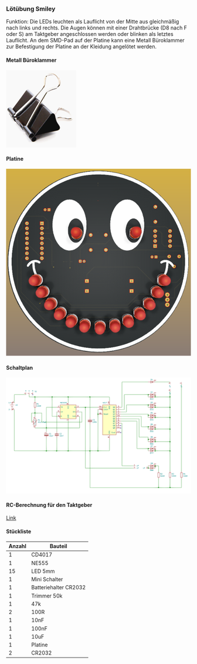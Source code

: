 ### Lötübung Smiley


Funktion: Die LEDs leuchten als Lauflicht von der Mitte aus gleichmäßig nach links und rechts. Die Augen können mit einer Drahtbrücke (D8 nach F oder S) am Taktgeber angeschlossen werden oder blinken als letztes Lauflicht. An dem SMD-Pad auf der Platine kann eine Metall Büroklammer zur Befestigung der Platine an der Kleidung angelötet werden.


#### Metall Büroklammer
![image](https://github.com/frankyhub/Loetkurs/blob/master/L8-Smiley/pic/Klammer.png)


#### Platine

![image](https://github.com/frankyhub/Loetkurs/blob/master/L8-Smiley/pic/Smiley.png)


#### Schaltplan


![image](https://github.com/frankyhub/Loetkurs/blob/master/L8-Smiley/pic/Schaltplan.png)


#### RC-Berechnung für den Taktgeber


[Link](http://frankyhub.de/tools/html/calc_ne555.html)




#### Stückliste                                            

|Anzahl| Bauteil                           |
|------|-----------------------------------|
|    1 | CD4017                            |
|    1 | NE555                             | 
|   15 | LED 5mm                           | 
|    1 | Mini Schalter    	 	             | 
|    1 | Batteriehalter CR2032        	   |
|    1 | Trimmer 50k                       |
|    1 | 47k                               | 
|    2 | 100R                              |
|    1 | 10nF                              | 
|    1 | 100nF                             | 
|    1 | 10uF                              | 
|    1 | Platine                           | 
|    2 | CR2032                            | 



